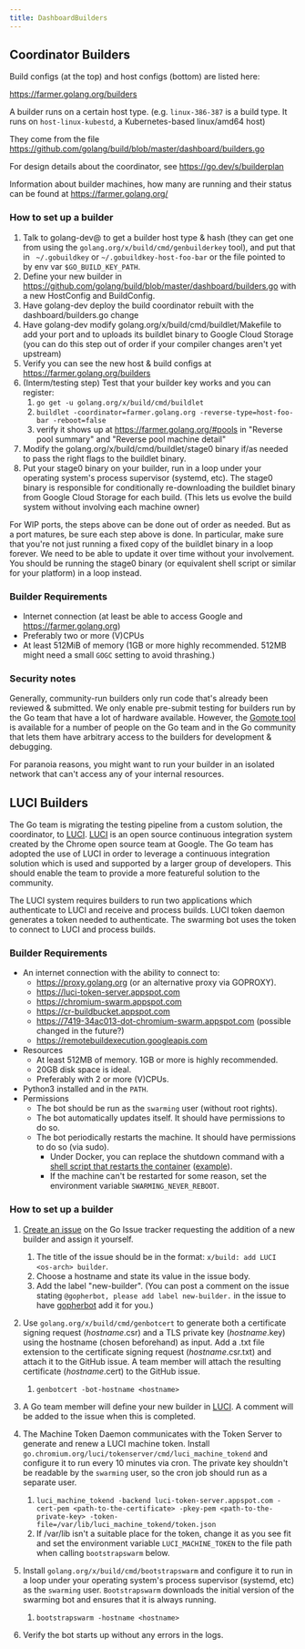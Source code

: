 ```yaml
---
title: DashboardBuilders
---
```


## Coordinator Builders

Build configs (at the top) and host configs (bottom) are listed here:

https://farmer.golang.org/builders

A builder runs on a certain host type. (e.g. `linux-386-387` is a build type. It runs on `host-linux-kubestd`, a Kubernetes-based linux/amd64 host)

They come from the file https://github.com/golang/build/blob/master/dashboard/builders.go

For design details about the coordinator, see https://go.dev/s/builderplan

Information about builder machines, how many are running and their status can be found at https://farmer.golang.org/

### How to set up a builder

  1. Talk to golang-dev@ to get a builder host type & hash (they can get one from using the `golang.org/x/build/cmd/genbuilderkey` tool), and put that in ` ~/.gobuildkey` or `~/.gobuildkey-host-foo-bar` or the file pointed to by env var `$GO_BUILD_KEY_PATH`.
  1. Define your new builder in https://github.com/golang/build/blob/master/dashboard/builders.go with a new HostConfig and BuildConfig.
  1. Have golang-dev deploy the build coordinator rebuilt with the dashboard/builders.go change
  1. Have golang-dev modify golang.org/x/build/cmd/buildlet/Makefile to add your port and to uploads its buildlet binary to Google Cloud Storage (you can do this step out of order if your compiler changes aren't yet upstream)
  1. Verify you can see the new host & build configs at https://farmer.golang.org/builders
  1. (Interm/testing step) Test that your builder key works and you can register:
     1. `go get -u golang.org/x/build/cmd/buildlet`
     1. `buildlet -coordinator=farmer.golang.org -reverse-type=host-foo-bar -reboot=false`
     1. verify it shows up at https://farmer.golang.org/#pools in "Reverse pool summary" and "Reverse pool machine detail"
  1. Modify the golang.org/x/build/cmd/buildlet/stage0 binary if/as needed to pass the right flags to the buildlet binary.
  1. Put your stage0 binary on your builder, run in a loop under your operating system's process supervisor (systemd, etc). The stage0 binary is responsible for conditionally re-downloading the buildlet binary from Google Cloud Storage for each build. (This lets us evolve the build system without involving each machine owner)

For WIP ports, the steps above can be done out of order as needed. But as a port matures, be sure each step above is done. In particular, make sure that you're not just running a fixed copy of the buildlet binary in a loop forever. We need to be able to update it over time without your involvement. You should be running the stage0 binary (or equivalent shell script or similar for your platform) in a loop instead.

### Builder Requirements
  * Internet connection (at least be able to access Google and https://farmer.golang.org)
  * Preferably two or more (V)CPUs
  * At least 512MiB of memory (1GB or more highly recommended. 512MB might need a small `GOGC` setting to avoid thrashing.)

### Security notes

Generally, community-run builders only run code that's already been reviewed & submitted. We only enable pre-submit testing for builders run by the Go team that have a lot of hardware available. However, the [Gomote tool](https://go.dev/wiki/Gomote) is available for a number of people on the Go team and in the Go community that lets them have arbitrary access to the builders for development & debugging.

For paranoia reasons, you might want to run your builder in an isolated network that can't access any of your internal resources.

## LUCI Builders

The Go team is migrating the testing pipeline from a custom solution, the coordinator, to [LUCI](https://chromium.googlesource.com/chromium/src/+/master/docs/tour_of_luci_ui.md). [LUCI](https://chromium.googlesource.com/chromium/src/+/master/docs/tour_of_luci_ui.md) is an open source continuous integration system created by the Chrome open source team at Google. The Go team has adopted the use of LUCI in order to leverage a continuous integration solution which is used and supported by a larger group of developers. This should enable the team to provide a more featureful solution to the community.

The LUCI system requires builders to run two applications which authenticate to LUCI and receive and process builds. LUCI token daemon generates a token needed to authenticate. The swarming bot uses the token to connect to LUCI and process builds.

### Builder Requirements

  * An internet connection with the ability to connect to:
    - https://proxy.golang.org (or an alternative proxy via GOPROXY).
    - https://luci-token-server.appspot.com
    - https://chromium-swarm.appspot.com
    - https://cr-buildbucket.appspot.com
    - https://7419-34ac013-dot-chromium-swarm.appspot.com (possible changed in the future?)
    - https://remotebuildexecution.googleapis.com
  * Resources
    - At least 512MB of memory. 1GB or more is highly recommended.
    - 20GB disk space is ideal.
    - Preferably with 2 or more (V)CPUs.
  * Python3 installed and in the `PATH`.
  * Permissions
    - The bot should be run as the `swarming` user (without root rights).
    - The bot automatically updates itself. It should have permissions to do so.
    - The bot periodically restarts the machine. It should have permissions to do so (via sudo).
      - Under Docker, you can replace the shutdown command with a [shell script that restarts the container](https://chromium.googlesource.com/infra/infra/+/main/docker/swarm_docker/README.md#shutting-container-down-from-within) ([example](https://cs.opensource.google/go/x/build/+/master:cmd/buildlet/stage0/run-worker.sh)).
      - If the machine can't be restarted for some reason, set the environment variable `SWARMING_NEVER_REBOOT`.

### How to set up a builder

  1. [Create an issue](https://github.com/golang/go/issues/new?labels=new-builder&title=x%2Fbuild%3A+add+LUCI+%3Cos-arch%3E+builder) on the Go Issue tracker requesting the addition of a new builder and assign it yourself.
     1. The title of the issue should be in the format: `x/build: add LUCI <os-arch> builder`.
     1. Choose a hostname and state its value in the issue body.
     1. Add the label "new-builder". (You can post a comment on the issue stating `@gopherbot, please add label new-builder.` in the issue to have [gopherbot](https://go.dev/wiki/gopherbot) add it for you.)

  1. Use `golang.org/x/build/cmd/genbotcert` to generate both a certificate signing request (_hostname_.csr) and a TLS private key (_hostname_.key) using the hostname (chosen beforehand) as input. Add a .txt file extension to the certificate signing request (_hostname_.csr.txt) and attach it to the GitHub issue. A team member will attach the resulting certificate (_hostname_.cert) to the GitHub issue.
     1. `genbotcert -bot-hostname <hostname>`

  1. A Go team member will define your new builder in [LUCI](https://chromium.googlesource.com/chromium/src/+/master/docs/tour_of_luci_ui.md). A comment will be added to the issue when this is completed.

  1. The Machine Token Daemon communicates with the Token Server to generate and renew a LUCI machine token. Install `go.chromium.org/luci/tokenserver/cmd/luci_machine_tokend` and configure it to run every 10 minutes via cron. The private key shouldn't be readable by the `swarming` user, so the cron job should run as a separate user.
     1. `luci_machine_tokend -backend luci-token-server.appspot.com -cert-pem <path-to-the-certificate> -pkey-pem <path-to-the-private-key> -token-file=/var/lib/luci_machine_tokend/token.json`
     1. If /var/lib isn't a suitable place for the token, change it as you see fit and set the environment variable `LUCI_MACHINE_TOKEN` to the file path when calling `bootstrapswarm` below.

  1. Install `golang.org/x/build/cmd/bootstrapswarm` and configure it to run in a loop under your operating system's process supervisor (systemd, etc) as the `swarming` user. `Bootstrapswarm` downloads the initial version of the swarming bot and ensures that it is always running.
     1. `bootstrapswarm -hostname <hostname>`

  1. Verify the bot starts up without any errors in the logs.
